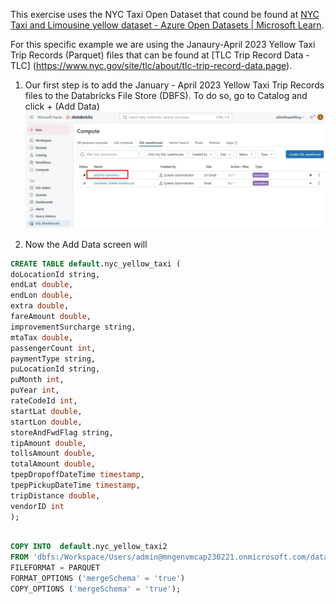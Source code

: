 This exercise uses the NYC Taxi Open Dataset that cound be found at [NYC Taxi and Limousine yellow dataset - Azure Open Datasets | Microsoft Learn](https://learn.microsoft.com/en-us/azure/open-datasets/dataset-taxi-yellow?tabs=azureml-opendatasets).

For this specific example we are using the Janaury-April 2023 Yellow Taxi Trip Records (Parquet) files that can be found at [TLC Trip Record Data - TLC] (https://www.nyc.gov/site/tlc/about/tlc-trip-record-data.page).

1) Our first step is to add the January - April 2023 Yellow Taxi Trip Records files to the Databricks File Store (DBFS).  To do so, go to Catalog and click + (Add Data) <BR>
![picture alt](/imagery/dwh_04_all_sql_warehouse.jpeg)


2) Now the Add Data screen will

```sql
CREATE TABLE default.nyc_yellow_taxi (
doLocationId string,
endLat double,
endLon double,
extra double,
fareAmount double,
improvementSurcharge string,
mtaTax double,
passengerCount int,
paymentType string,
puLocationId string,
puMonth int,
puYear int,
rateCodeId int,
startLat double,
startLon double,
storeAndFwdFlag string,
tipAmount double,
tollsAmount double,
totalAmount double,
tpepDropoffDateTime timestamp,
tpepPickupDateTime timestamp,
tripDistance double,
vendorID int
);
```

```sql

COPY INTO  default.nyc_yellow_taxi2
FROM 'dbfs:/Workspace/Users/admin@mngenvmcap230221.onmicrosoft.com/data/yellow_tripdata_2023-01.parquet'
FILEFORMAT = PARQUET
FORMAT_OPTIONS ('mergeSchema' = 'true')
COPY_OPTIONS ('mergeSchema' = 'true');
```